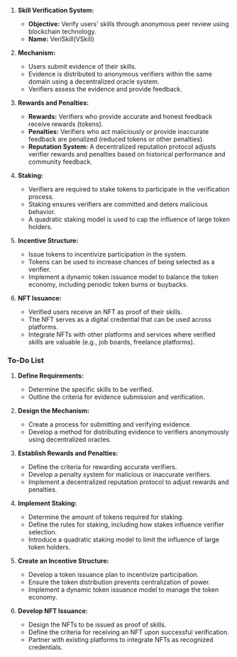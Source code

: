 1. **Skill Verification System:**

   - **Objective:** Verify users' skills through anonymous peer review using blockchain technology.
   - **Name:** VeriSkill(VSkill)

2. **Mechanism:**

   - Users submit evidence of their skills.
   - Evidence is distributed to anonymous verifiers within the same domain using a decentralized oracle system.
   - Verifiers assess the evidence and provide feedback.

3. **Rewards and Penalties:**

   - **Rewards:** Verifiers who provide accurate and honest feedback receive rewards (tokens).
   - **Penalties:** Verifiers who act maliciously or provide inaccurate feedback are penalized (reduced tokens or other penalties).
   - **Reputation System:** A decentralized reputation protocol adjusts verifier rewards and penalties based on historical performance and community feedback.

4. **Staking:**

   - Verifiers are required to stake tokens to participate in the verification process.
   - Staking ensures verifiers are committed and deters malicious behavior.
   - A quadratic staking model is used to cap the influence of large token holders.

5. **Incentive Structure:**

   - Issue tokens to incentivize participation in the system.
   - Tokens can be used to increase chances of being selected as a verifier.
   - Implement a dynamic token issuance model to balance the token economy, including periodic token burns or buybacks.

6. **NFT Issuance:**
   - Verified users receive an NFT as proof of their skills.
   - The NFT serves as a digital credential that can be used across platforms.
   - Integrate NFTs with other platforms and services where verified skills are valuable (e.g., job boards, freelance platforms).

### To-Do List

1. **Define Requirements:**

   - Determine the specific skills to be verified.
   - Outline the criteria for evidence submission and verification.

2. **Design the Mechanism:**

   - Create a process for submitting and verifying evidence.
   - Develop a method for distributing evidence to verifiers anonymously using decentralized oracles.

3. **Establish Rewards and Penalties:**

   - Define the criteria for rewarding accurate verifiers.
   - Develop a penalty system for malicious or inaccurate verifiers.
   - Implement a decentralized reputation protocol to adjust rewards and penalties.

4. **Implement Staking:**

   - Determine the amount of tokens required for staking.
   - Define the rules for staking, including how stakes influence verifier selection.
   - Introduce a quadratic staking model to limit the influence of large token holders.

5. **Create an Incentive Structure:**

   - Develop a token issuance plan to incentivize participation.
   - Ensure the token distribution prevents centralization of power.
   - Implement a dynamic token issuance model to manage the token economy.

6. **Develop NFT Issuance:**

   - Design the NFTs to be issued as proof of skills.
   - Define the criteria for receiving an NFT upon successful verification.
   - Partner with existing platforms to integrate NFTs as recognized credentials.
